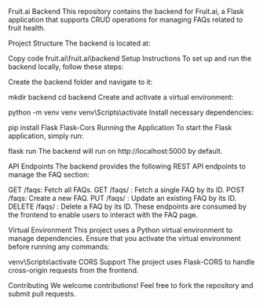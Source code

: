 Fruit.ai 
Backend
This repository contains the backend for Fruit.ai, a Flask application that supports CRUD operations for managing FAQs related to fruit health.

Project Structure
The backend is located at:

Copy code
fruit.ai\fruit.ai\backend
Setup Instructions
To set up and run the backend locally, follow these steps:

Create the backend folder and navigate to it:


mkdir backend
cd backend
Create and activate a virtual environment:


python -m venv venv
venv\Scripts\activate
Install necessary dependencies:


pip install Flask Flask-Cors
Running the Application
To start the Flask application, simply run:


flask run
The backend will run on http://localhost:5000 by default.

API Endpoints
The backend provides the following REST API endpoints to manage the FAQ section:

GET /faqs: Fetch all FAQs.
GET /faqs/
: Fetch a single FAQ by its ID.
POST /faqs: Create a new FAQ.
PUT /faqs/
: Update an existing FAQ by its ID.
DELETE /faqs/
: Delete a FAQ by its ID.
These endpoints are consumed by the frontend to enable users to interact with the FAQ page.

Virtual Environment
This project uses a Python virtual environment to manage dependencies. Ensure that you activate the virtual environment before running any commands:


venv\Scripts\activate
CORS Support
The project uses Flask-CORS to handle cross-origin requests from the frontend.

Contributing
We welcome contributions! Feel free to fork the repository and submit pull requests.
